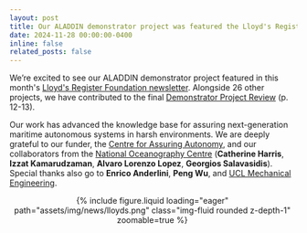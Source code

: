 ```yaml
---
layout: post
title: Our ALADDIN demonstrator project was featured the Lloyd's Register Foundation newsletter! 📰🎉
date: 2024-11-28 00:00:00-0400
inline: false
related_posts: false
---
```



We’re excited to see our ALADDIN demonstrator project featured in this month's [Lloyd's Register Foundation newsletter](https://www.lrfoundation.org.uk/news/centre-for-assuring-autonomy-cfaa-publishes-demonstrator-project-review). Alongside 26 other projects, we have contributed to the final [Demonstrator Project Review](https://www.flipsnack.com/assuringautonomy/aaip-demonstrator-review/full-view.html) (p. 12-13). 

Our work has advanced the knowledge base for assuring next-generation maritime autonomous systems in harsh environments. We are deeply grateful to our funder, the [Centre for Assuring Autonomy](https://www.linkedin.com/company/assuring-autonomy/), and our collaborators from the [National Oceanography Centre](https://www.linkedin.com/company/national-oceanography-centre/) (**Catherine Harris**, **Izzat Kamarudzaman**, **Alvaro Lorenzo Lopez**, **Georgios Salavasidis**). Special thanks also go to **Enrico Anderlini**, **Peng Wu**, and [UCL Mechanical Engineering](https://www.linkedin.com/company/ucl-mechanical-engineering/).

<div class="row mt-3" style="text-align: center; width: 500px;">
    <div class="col-sm mt-3 mt-md-0">
        {% include figure.liquid loading="eager" path="assets/img/news/lloyds.png" class="img-fluid rounded z-depth-1" zoomable=true %}
    </div>
</div>